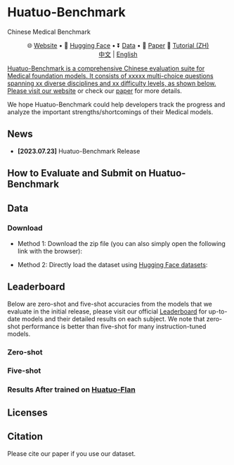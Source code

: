 # Huatuo-Benchmark
Chinese Medical Benchmark

<p align="center">
   🌐 <a href="" target="_blank">Website</a> • 🤗 <a href="" target="_blank">Hugging Face</a> • ⏬ <a href="#data" target="_blank">Data</a> •   📃 <a href="" target="_blank">Paper</a> 📖 <a href="" target="_blank">Tutorial (ZH)</a>  <br>  <a href="">   中文</a> | <a href="">English 
</p>

Huatuo-Benchmark is a comprehensive Chinese evaluation suite for Medical foundation models. It consists of xxxxx multi-choice questions spanning xx diverse disciplines and xx difficulty levels, as shown below. Please visit our [website]() or check our [paper]() for more details. 

We hope Huatuo-Benchmark could help developers track the progress and analyze the important strengths/shortcomings of their Medical models.



## News

* **[2023.07.23]**  Huatuo-Benchmark Release


## How to Evaluate and Submit on Huatuo-Benchmark



## Data

### Download

- Method 1: Download the zip file (you can also simply open the following link with the browser):

- Method 2: Directly load the dataset using [Hugging Face datasets]():



## Leaderboard

Below are zero-shot and five-shot accuracies from the models that we evaluate in the initial release, please visit our official [Leaderboard]() for up-to-date models and their detailed results on each subject. We note that zero-shot performance is better than five-shot for many instruction-tuned models.

### Zero-shot

### Five-shot

### Results After trained on [Huatuo-Flan]()




## Licenses




## Citation

Please cite our paper if you use our dataset.
```

```
